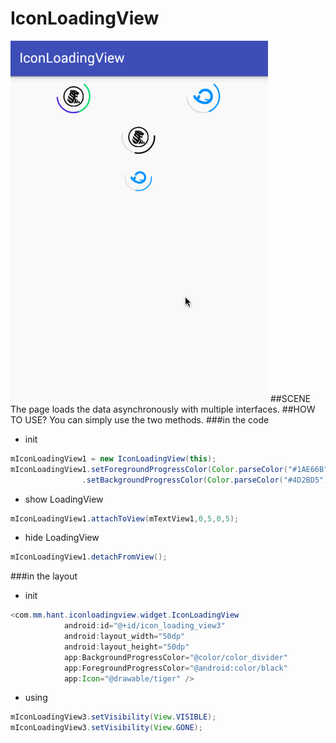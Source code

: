 IconLoadingView
=====
![](https://github.com/zjdyhant/IconLoadingView/blob/master/app/src/main/res/raw/iconloadingview.gif?raw=true)
##SCENE
The page loads the data asynchronously with multiple interfaces.
##HOW TO USE?
You can simply use the two methods.
###in the code
 * init
 
```java
mIconLoadingView1 = new IconLoadingView(this);
mIconLoadingView1.setForegroundProgressColor(Color.parseColor("#1AE66B"))
                .setBackgroundProgressColor(Color.parseColor("#4D2BD5")).setIcon(R.drawable.tiger);
```
 * show LoadingView
```java
mIconLoadingView1.attachToView(mTextView1,0,5,0,5);
```
 * hide LoadingView
 
```java
mIconLoadingView1.detachFromView();
```
###in the layout
 * init
```java
<com.mm.hant.iconloadingview.widget.IconLoadingView
            android:id="@+id/icon_loading_view3"
            android:layout_width="50dp"
            android:layout_height="50dp"
            app:BackgroundProgressColor="@color/color_divider"
            app:ForegroundProgressColor="@android:color/black"
            app:Icon="@drawable/tiger" />
```

 * using
```java
mIconLoadingView3.setVisibility(View.VISIBLE);
mIconLoadingView3.setVisibility(View.GONE);
```
